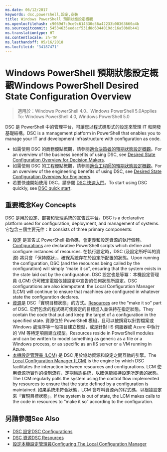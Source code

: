 ```yaml
---
ms.date: 06/12/2017
keywords: dsc,powershell,設定,安裝
title: Windows PowerShell 預期狀態設定概觀
ms.openlocfilehash: c9069d7c9ce9c614330e36a42233b00363660a4b
ms.sourcegitcommit: 54534635eedacf531d8d6344019dc16a50b8b441
ms.translationtype: HT
ms.contentlocale: zh-TW
ms.lasthandoff: 05/16/2018
ms.locfileid: "34187471"
---
```

# <a name="windows-powershell-desired-state-configuration-overview"></a><span data-ttu-id="ec19c-103">Windows PowerShell 預期狀態設定概觀</span><span class="sxs-lookup"><span data-stu-id="ec19c-103">Windows PowerShell Desired State Configuration Overview</span></span>

> <span data-ttu-id="ec19c-104">適用於：Windows PowerShell 4.0、Windows PowerShell 5.0</span><span class="sxs-lookup"><span data-stu-id="ec19c-104">Applies To: Windows PowerShell 4.0, Windows PowerShell 5.0</span></span>

<span data-ttu-id="ec19c-105">DSC 是 PowerShell 中的管理平台，可讓您以程式碼形式的設定來管理 IT 和開發基礎結構。</span><span class="sxs-lookup"><span data-stu-id="ec19c-105">DSC is a management platform in PowerShell that enables you to manage your IT and development infrastructure with configuration as code.</span></span>

- <span data-ttu-id="ec19c-106">如需使用 DSC 的商務優點概觀，請參閱[適合決策者的預期狀態設定概觀](decisionMaker.md)。</span><span class="sxs-lookup"><span data-stu-id="ec19c-106">For an overview of the business benefits of using DSC, see [Desired State Configuration Overview for Decision Makers](decisionMaker.md).</span></span>
- <span data-ttu-id="ec19c-107">如需使用 DSC 的工程優點概觀，請參閱[適合工程師的預期狀態設定概觀](DscForEngineers.md)。</span><span class="sxs-lookup"><span data-stu-id="ec19c-107">For an overview of the engineering benefits of using DSC, see [Desired State Configuration Overview for Engineers](DscForEngineers.md).</span></span>
- <span data-ttu-id="ec19c-108">若要快速開始使用 DSC，請參閱 [DSC 快速入門](quickStart.md)。</span><span class="sxs-lookup"><span data-stu-id="ec19c-108">To start using DSC quickly, see [DSC quick start](quickStart.md).</span></span>

## <a name="key-concepts"></a><span data-ttu-id="ec19c-109">重要概念</span><span class="sxs-lookup"><span data-stu-id="ec19c-109">Key Concepts</span></span>

<span data-ttu-id="ec19c-110">DSC 是用於設定、部署和管理系統的宣告式平台。</span><span class="sxs-lookup"><span data-stu-id="ec19c-110">DSC is a declarative platform used for configuration, deployment, and management of systems.</span></span> <span data-ttu-id="ec19c-111">它包含三個主要元件：</span><span class="sxs-lookup"><span data-stu-id="ec19c-111">It consists of three primary components:</span></span>

- <span data-ttu-id="ec19c-112">[設定](configurations.md) 是宣告式 PowerShell 指令碼，會定義和設定資源的執行個體。</span><span class="sxs-lookup"><span data-stu-id="ec19c-112">[Configurations](configurations.md) are declarative PowerShell scripts which define and configure instances of resources.</span></span>
    <span data-ttu-id="ec19c-113">在執行設定時，DSC (及設定所呼叫的資源) 將只會「保持原狀」，確保系統存在於設定所配置的狀態。</span><span class="sxs-lookup"><span data-stu-id="ec19c-113">Upon running the configuration, DSC (and the resources being called by the configuration) will simply “make it so”, ensuring that the system exists in the state laid out by the configuration.</span></span>
    <span data-ttu-id="ec19c-114">DSC 設定也是等冪：本機設定管理員 (LCM) 仍可確定電腦依據設定中宣告的任何狀態所設定。</span><span class="sxs-lookup"><span data-stu-id="ec19c-114">DSC configurations are also idempotent: the Local Configuration Manager (LCM) will continue to ensure that machines are configured in whatever state the configuration declares.</span></span>
- <span data-ttu-id="ec19c-115">[資源](resources.md)是 DSC「實現目標狀態」的方式。</span><span class="sxs-lookup"><span data-stu-id="ec19c-115">[Resources](resources.md) are the "make it so" part of DSC.</span></span> <span data-ttu-id="ec19c-116">它們包含的程式碼可使設定的目標進入並保持在指定狀態。</span><span class="sxs-lookup"><span data-stu-id="ec19c-116">They contain the code that put and keep the target of a configuration in the specified state.</span></span>
    <span data-ttu-id="ec19c-117">資源位於 PowerShell 模組，且可以被撰寫以針對檔案或 Windows 處理序等一般項目建立模型，或是針對 IIS 伺服器或 Azure 中執行的 VM 等特定項目建立模型。</span><span class="sxs-lookup"><span data-stu-id="ec19c-117">Resources reside in PowerShell modules and can be written to model something as generic as a file or a Windows process, or as specific as an IIS server or a VM running in Azure.</span></span>
- <span data-ttu-id="ec19c-118">[本機設定管理員 (LCM)](metaConfig.md) 是 DSC 用於協助資源和設定之間互動的引擎。</span><span class="sxs-lookup"><span data-stu-id="ec19c-118">The [Local Configuration Manager (LCM)](metaConfig.md) is the engine by which DSC facilitates the interaction between resources and configurations.</span></span>
    <span data-ttu-id="ec19c-119">LCM 使用資源所實作的控制流程，定期輪詢系統，以確保能維持設定所定義的狀態。</span><span class="sxs-lookup"><span data-stu-id="ec19c-119">The LCM regularly polls the system using the control flow implemented by resources to ensure that the state defined by a configuration is maintained.</span></span>
    <span data-ttu-id="ec19c-120">如果系統未符合狀態，LCM 會呼叫資源內的程式碼，以根據設定來「實現目標狀態」。</span><span class="sxs-lookup"><span data-stu-id="ec19c-120">If the system is out of state, the LCM makes calls to the code in resources to “make it so” according to the configuration.</span></span>

## <a name="see-also"></a><span data-ttu-id="ec19c-121">另請參閱</span><span class="sxs-lookup"><span data-stu-id="ec19c-121">See Also</span></span>

- [<span data-ttu-id="ec19c-122">DSC 設定</span><span class="sxs-lookup"><span data-stu-id="ec19c-122">DSC Configurations</span></span>](configurations.md)
- [<span data-ttu-id="ec19c-123">DSC 資源</span><span class="sxs-lookup"><span data-stu-id="ec19c-123">DSC Resources</span></span>](resources.md)
- [<span data-ttu-id="ec19c-124">設定本機設定管理員</span><span class="sxs-lookup"><span data-stu-id="ec19c-124">Configuring The Local Configuration Manager</span></span>](metaConfig.md)